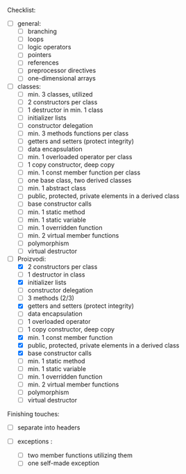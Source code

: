 Checklist:

- [ ] general:
    - [ ] branching
    - [ ] loops
    - [ ] logic operators
    - [ ] pointers
    - [ ] references
    - [ ] preprocessor directives
    - [ ] one-dimensional arrays

- [ ] classes:
    - [ ] min. 3 classes, utilized
    - [ ] 2 constructors per class
    - [ ] 1 destructor in min. 1 class
    - [ ] initializer lists
    - [ ] constructor delegation
    - [ ] min. 3 methods functions per class
    - [ ] getters and setters (protect integrity)
    - [ ] data encapsulation
    - [ ] min. 1 overloaded operator per class
    - [ ] 1 copy constructor, deep copy
    - [ ] min. 1 const member function per class
    - [ ] one base class, two derived classes
    - [ ] min. 1 abstract class
    - [ ] public, protected, private elements in a derived class
    - [ ] base constructor calls
    - [ ] min. 1 static method
    - [ ] min. 1 static variable
    - [ ] min. 1 overridden function
    - [ ] min. 2 virtual member functions
    - [ ] polymorphism
    - [ ] virtual destructor

- [ ] Proizvodi:
    - [X] 2 constructors per class
    - [ ] 1 destructor in class
    - [X] initializer lists
    - [ ] constructor delegation
    - [ ] 3 methods (2/3)
    - [X] getters and setters (protect integrity)
    - [ ] data encapsulation
    - [ ] 1 overloaded operator
    - [ ] 1 copy constructor, deep copy
    - [X] min. 1 const member function
    - [X] public, protected, private elements in a derived class
    - [X] base constructor calls
    - [ ] min. 1 static method
    - [ ] min. 1 static variable
    - [ ] min. 1 overridden function
    - [ ] min. 2 virtual member functions
    - [ ] polymorphism
    - [ ] virtual destructor

Finishing touches:
- [ ] separate into headers

- [ ] exceptions :
    - [ ] two member functions utilizing them
    - [ ] one self-made exception